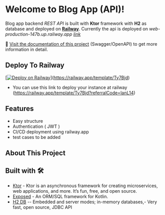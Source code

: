 # Welcome to Blog App (API)!

Blog app backend *REST API* is built with **Ktor** framework with **H2** as database and deployed on **[Railway](https://railway.app/)**.
Currently the api is deployed on *web-production-147b.up.railway.app [link](https://web-production-147b.up.railway.app)*

📄 [Visit the documentation of this project](https://web-production-147b.up.railway.app/swagger/index.html) (Swagger/OpenAPI) to get more information in detail.
## Deploy To Railway
[[![Deploy on Railway](https://railway.app/button.svg)](https://railway.app/template/Ty7Bjd?referralCode=lanL14)](https://railway.app/template/Ty7Bjd)
- You can use this link to deploy your instance at railway (https://railway.app/template/Ty7Bjd?referralCode=lanL14)

## Features
- Easy structure
- Authentication ( JWT )
- CI/CD deployment using railway.app
- test cases to be added

## About This Project


## Built with 🛠

- [Ktor](https://ktor.io/) - Ktor is an asynchronous framework for creating microservices, web applications, and more. It’s fun, free, and open source.
- [Exposed](https://github.com/JetBrains/Exposed) - An ORM/SQL framework for Kotlin.
- [H2 DB](https://www.h2database.com/html/main.html)   --   Embedded and server modes; in-memory databases,-   Very fast, open source, JDBC API

